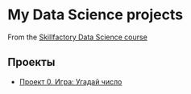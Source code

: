 # My Data Science projects
From the [Skillfactory Data Science course](https:/skillfactory.ru/data-scientist)

## Проекты

* [Проект 0. Игра: Угадай число](https://github.com/KunaevVV09/home-work/tree/main/project_0)

